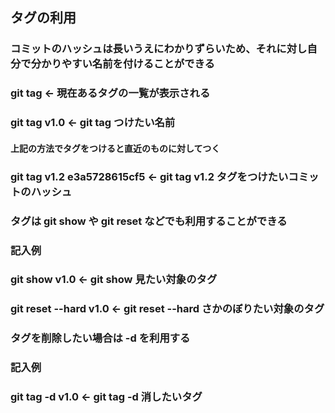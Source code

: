 ## タグの利用
### コミットのハッシュは長いうえにわかりずらいため、それに対し自分で分かりやすい名前を付けることができる
### git tag   ←   現在あるタグの一覧が表示される
### git tag v1.0   ←   git tag つけたい名前
#### 上記の方法でタグをつけると直近のものに対してつく
### git tag v1.2  e3a5728615cf5   ←   git tag v1.2 タグをつけたいコミットのハッシュ
### タグは git show や git reset などでも利用することができる
### 記入例
### git show v1.0   ←   git show 見たい対象のタグ
### git reset --hard v1.0   ←   git reset --hard さかのぼりたい対象のタグ
### タグを削除したい場合は -d を利用する
### 記入例
### git tag -d v1.0   ←   git tag -d 消したいタグ
